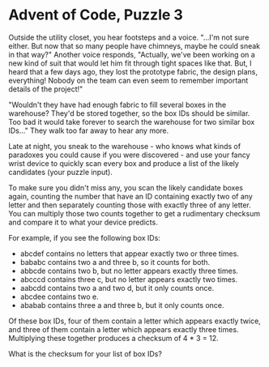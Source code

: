 # Advent of Code, Puzzle 3

Outside the utility closet, you hear footsteps and a voice. "...I'm not sure either. But now that so many people have chimneys, maybe he could sneak in that way?" Another voice responds, "Actually, we've been working on a new kind of suit that would let him fit through tight spaces like that. But, I heard that a few days ago, they lost the prototype fabric, the design plans, everything! Nobody on the team can even seem to remember important details of the project!"

"Wouldn't they have had enough fabric to fill several boxes in the warehouse? They'd be stored together, so the box IDs should be similar. Too bad it would take forever to search the warehouse for two similar box IDs..." They walk too far away to hear any more.

Late at night, you sneak to the warehouse - who knows what kinds of paradoxes you could cause if you were discovered - and use your fancy wrist device to quickly scan every box and produce a list of the likely candidates (your puzzle input).

To make sure you didn't miss any, you scan the likely candidate boxes again, counting the number that have an ID containing exactly two of any letter and then separately counting those with exactly three of any letter. You can multiply those two counts together to get a rudimentary checksum and compare it to what your device predicts.

For example, if you see the following box IDs:

- abcdef contains no letters that appear exactly two or three times.
- bababc contains two a and three b, so it counts for both.
- abbcde contains two b, but no letter appears exactly three times.
- abcccd contains three c, but no letter appears exactly two times.
- aabcdd contains two a and two d, but it only counts once.
- abcdee contains two e.
- ababab contains three a and three b, but it only counts once.

Of these box IDs, four of them contain a letter which appears exactly twice, and three of them contain a letter which appears exactly three times. Multiplying these together produces a checksum of 4 * 3 = 12.

What is the checksum for your list of box IDs?